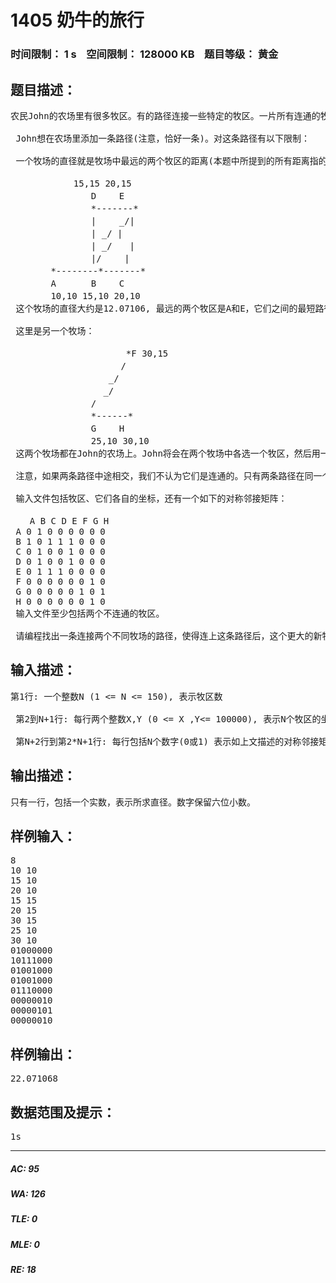 # 1405 奶牛的旅行   
### 时间限制： 1 s&nbsp;&nbsp;&nbsp;&nbsp;空间限制： 128000 KB&nbsp;&nbsp;&nbsp;&nbsp;题目等级： 黄金  
## 题目描述：  

<pre>
农民John的农场里有很多牧区。有的路径连接一些特定的牧区。一片所有连通的牧区称为一个牧场。但是就目前而言，你能看到至少有两个牧区通过任何路径都不连通。这样，农民John就有多个牧场了。   
  
 John想在农场里添加一条路径(注意，恰好一条)。对这条路径有以下限制：   
  
 一个牧场的直径就是牧场中最远的两个牧区的距离(本题中所提到的所有距离指的都是最短的距离)。考虑如下的有5个牧区的牧场，牧区用“*”表示，路径用直线表示。每一个牧区都有自己的坐标：   
  
 　　　　　　 15,15 20,15  
 　　　　　　　　 D　　 E  
 　　　　　　　　 *-------*  
 　　　　　　　　 |　　 _/|  
 　　　　　　　　 | _/ |  
 　　　　　　　　 | _/　　|  
 　　　　　　　　 |/　　 |  
 　　　　*--------*-------*  
 　　　　A　　　　B　　 C  
 　　　　10,10 15,10 20,10  
 这个牧场的直径大约是12.07106, 最远的两个牧区是A和E，它们之间的最短路径是A-B-E。   
  
 这里是另一个牧场：   
  
 　　　　　　　　　　　　 *F 30,15  
 　　　　　　　　　　　　/   
 　　　　　　　　　　 _/   
 　　　　　　　　　　_/　　  
 　　　　　　　　 /　　   
 　　　　　　　　 *------*   
 　　　　　　　　 G　　 H  
 　　　　　　　　 25,10 30,10  
 这两个牧场都在John的农场上。John将会在两个牧场中各选一个牧区，然后用一条路径连起来，使得连通后这个新的更大的牧场有最小的直径。   
  
 注意，如果两条路径中途相交，我们不认为它们是连通的。只有两条路径在同一个牧区相交，我们才认为它们是连通的。   
  
 输入文件包括牧区、它们各自的坐标，还有一个如下的对称邻接矩阵：   
  
 　 A B C D E F G H   
 A 0 1 0 0 0 0 0 0  
 B 1 0 1 1 1 0 0 0  
 C 0 1 0 0 1 0 0 0  
 D 0 1 0 0 1 0 0 0  
 E 0 1 1 1 0 0 0 0  
 F 0 0 0 0 0 0 1 0  
 G 0 0 0 0 0 1 0 1  
 H 0 0 0 0 0 0 1 0  
 输入文件至少包括两个不连通的牧区。   
  
 请编程找出一条连接两个不同牧场的路径，使得连上这条路径后，这个更大的新牧场有最小的直径。
</pre>
  
  
## 输入描述：  

<pre>
第1行: 一个整数N (1 <= N <= 150), 表示牧区数   
  
 第2到N+1行: 每行两个整数X,Y (0 <= X ,Y<= 100000), 表示N个牧区的坐标。注意每个 牧区的坐标都是不一样的。   
  
 第N+2行到第2*N+1行: 每行包括N个数字(0或1) 表示如上文描述的对称邻接矩阵。
</pre>
  
  
## 输出描述：  

<pre>
只有一行，包括一个实数，表示所求直径。数字保留六位小数。
</pre>
  
  
## 样例输入：  

<pre>
8  
10 10  
15 10  
20 10  
15 15  
20 15  
30 15  
25 10  
30 10  
01000000  
10111000  
01001000  
01001000  
01110000  
00000010  
00000101  
00000010
</pre>
  
  
## 样例输出：  

<pre>
22.071068
</pre>
  
  
## 数据范围及提示：  

<pre>
1s
</pre>
  
  
***  

##### AC: 95  
##### WA: 126  
##### TLE: 0  
##### MLE: 0  
##### RE: 18  
